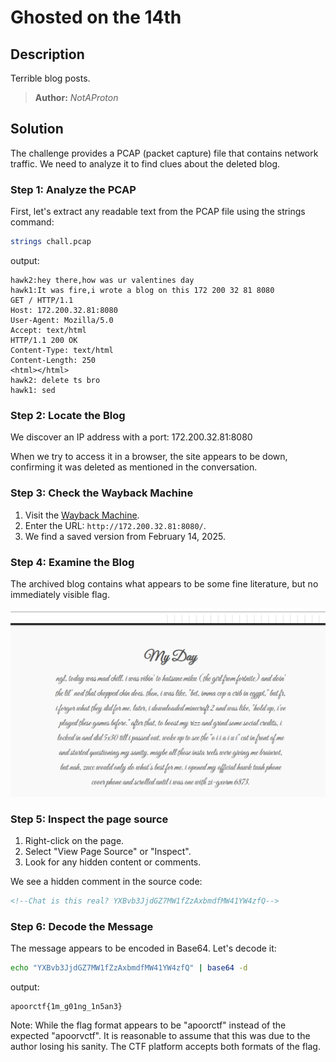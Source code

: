 # Ghosted on the 14th

## Description

Terrible blog posts.

> **Author:** _NotAProton_

## Solution

The challenge provides a PCAP (packet capture) file that contains network traffic. We need to analyze it to find clues about the deleted blog.

### Step 1: Analyze the PCAP

First, let's extract any readable text from the PCAP file using the strings command:

```bash
strings chall.pcap
```

output:

```
hawk2:hey there,how was ur valentines day
hawk1:It was fire,i wrote a blog on this 172 200 32 81 8080
GET / HTTP/1.1
Host: 172.200.32.81:8080
User-Agent: Mozilla/5.0
Accept: text/html
HTTP/1.1 200 OK
Content-Type: text/html
Content-Length: 250
<html></html>
hawk2: delete ts bro
hawk1: sed
```

### Step 2: Locate the Blog

We discover an IP address with a port: 172.200.32.81:8080

When we try to access it in a browser, the site appears to be down, confirming it was deleted as mentioned in the conversation.

### Step 3: Check the Wayback Machine

1. Visit the [Wayback Machine](https://archive.org/web/).
2. Enter the URL: `http://172.200.32.81:8080/`.
3. We find a saved version from February 14, 2025.

### Step 4: Examine the Blog

The archived blog contains what appears to be some fine literature, but no immediately visible flag.

![alt text](image-1.png)

### Step 5: Inspect the page source

1. Right-click on the page.
2. Select "View Page Source" or "Inspect".
3. Look for any hidden content or comments.

We see a hidden comment in the source code:

```html
<!--Chat is this real? YXBvb3JjdGZ7MW1fZzAxbmdfMW41YW4zfQ-->
```

### Step 6: Decode the Message

The message appears to be encoded in Base64. Let's decode it:

```bash
echo "YXBvb3JjdGZ7MW1fZzAxbmdfMW41YW4zfQ" | base64 -d
```

output:

```
apoorctf{1m_g01ng_1n5an3}
```

Note: While the flag format appears to be "apoorctf" instead of the expected "apoorvctf". It is reasonable to assume that this was due to the author losing his sanity. The CTF platform accepts both formats of the flag.
